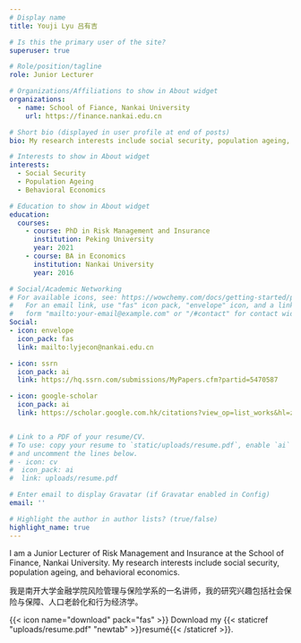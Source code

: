 ```yaml
---
# Display name
title: Youji Lyu 吕有吉

# Is this the primary user of the site?
superuser: true

# Role/position/tagline
role: Junior Lecturer

# Organizations/Affiliations to show in About widget
organizations:
  - name: School of Fiance, Nankai University
    url: https://finance.nankai.edu.cn

# Short bio (displayed in user profile at end of posts)
bio: My research interests include social security, population ageing, and behavioral economics.

# Interests to show in About widget
interests:
  - Social Security
  - Population Ageing
  - Behavioral Economics

# Education to show in About widget
education:
  courses:
    - course: PhD in Risk Management and Insurance
      institution: Peking University
      year: 2021
    - course: BA in Economics
      institution: Nankai University
      year: 2016

# Social/Academic Networking
# For available icons, see: https://wowchemy.com/docs/getting-started/page-builder/#icons
#   For an email link, use "fas" icon pack, "envelope" icon, and a link in the
#   form "mailto:your-email@example.com" or "/#contact" for contact widget.
Social:
- icon: envelope
  icon_pack: fas
  link: mailto:lyjecon@nankai.edu.cn

- icon: ssrn
  icon_pack: ai
  link: https://hq.ssrn.com/submissions/MyPapers.cfm?partid=5470587

- icon: google-scholar
  icon_pack: ai
  link: https://scholar.google.com.hk/citations?view_op=list_works&hl=zh-CN&user=fNq6Q1MAAAAJ&gmla=AJsN-F5_Cz4BM8pAlA61lOk6y7CDFAbjNz1JCBijAN-igFBYNYcH5Oh6t-tF2alJGHE8i3xjUIlFAi2UWWXRb_BoGz3lXBn094FZOAqoTSpFbADdslHU7oRZF1KUPQ5UAssgN7qaG6ZA


# Link to a PDF of your resume/CV.
# To use: copy your resume to `static/uploads/resume.pdf`, enable `ai` icons in `params.toml`,
# and uncomment the lines below.
# - icon: cv
#  icon_pack: ai
#  link: uploads/resume.pdf

# Enter email to display Gravatar (if Gravatar enabled in Config)
email: ''

# Highlight the author in author lists? (true/false)
highlight_name: true
---
```


I am a Junior Lecturer of Risk Management and Insurance at the School of Finance, Nankai University. My research interests include social security, population ageing, and behavioral economics. 

我是南开大学金融学院风险管理与保险学系的一名讲师，我的研究兴趣包括社会保险与保障、人口老龄化和行为经济学。

{{< icon name="download" pack="fas" >}} Download my {{< staticref "uploads/resume.pdf" "newtab" >}}resumé{{< /staticref >}}.
